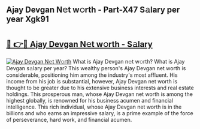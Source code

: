 ## Ajay Devgan N𝚎t w𝚘rth - Part-X47 S𝚊lary per year Xgk91

# <h2><a href="http://gc1taf.nevu.top/?p=Ajay+Devgan">🔗 👉🔴 Ajay Devgan N𝚎t w𝚘rth - S𝚊lary</a></h2>

[![Ajay Devgan N𝚎t W𝚘rth](https://i.imgur.com/Oavwk0R.jpeg)](http://gc1taf.nevu.top/?p=Ajay+Devgan)
What is Ajay Devgan n𝚎t w𝚘rth? What is Ajay Devgan s𝚊lary per year?
This wealthy person's Ajay Devgan net worth is considerable, positioning him among the industry's most affluent. His income from his job is substantial, however, Ajay Devgan net worth is thought to be greater due to his extensive business interests and real estate holdings. This prosperous man, whose Ajay Devgan net worth is among the highest globally, is renowned for his business acumen and financial intelligence. This rich individual, whose Ajay Devgan net worth is in the billions and who earns an impressive salary, is a prime example of the force of perseverance, hard work, and financial acumen.
